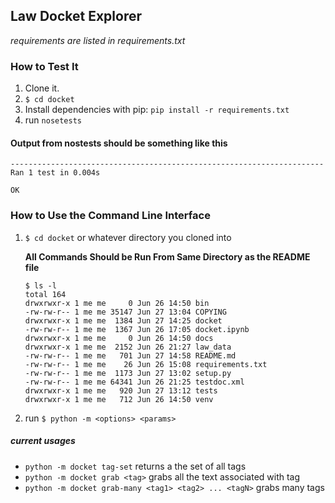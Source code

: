 ## Law Docket Explorer

*requirements are listed in requirements.txt*


### How to Test It
1. Clone it.
2. `$ cd docket`
3. Install dependencies with pip: `pip install -r requirements.txt`
4. run `nosetests`

#### Output from nostests should be something like this
```
----------------------------------------------------------------------
Ran 1 test in 0.004s

OK
```

### How to Use the Command Line Interface
1. `$ cd docket` or whatever directory you cloned into

   **All Commands Should be Run From Same Directory as the README file**
    ```
    $ ls -l
    total 164
    drwxrwxr-x 1 me me     0 Jun 26 14:50 bin
    -rw-rw-r-- 1 me me 35147 Jun 27 13:04 COPYING
    drwxrwxr-x 1 me me  1384 Jun 27 14:25 docket
    -rw-rw-r-- 1 me me  1367 Jun 26 17:05 docket.ipynb
    drwxrwxr-x 1 me me     0 Jun 26 14:50 docs
    drwxrwxr-x 1 me me  2152 Jun 26 21:27 law_data
    -rw-rw-r-- 1 me me   701 Jun 27 14:58 README.md
    -rw-rw-r-- 1 me me    26 Jun 26 15:08 requirements.txt
    -rw-rw-r-- 1 me me  1173 Jun 27 13:02 setup.py
    -rw-rw-r-- 1 me me 64341 Jun 26 21:25 testdoc.xml
    drwxrwxr-x 1 me me   920 Jun 27 13:12 tests
    drwxrwxr-x 1 me me   712 Jun 26 14:50 venv
    ```

2. run `$ python -m <options> <params>`
  
##### current usages
  - `python -m docket tag-set` returns a the set of all tags
  - `python -m docket grab <tag>` grabs all the text associated with tag
  - `python -m docket grab-many <tag1> <tag2> ... <tagN>` grabs many tags
